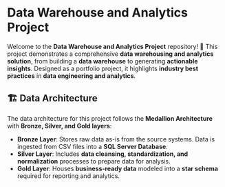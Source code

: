 # Data Warehouse and Analytics Project

Welcome to the **Data Warehouse and Analytics Project** repository! 🚀 This project demonstrates a comprehensive **data warehousing and analytics solution**, from building a **data warehouse** to generating **actionable insights**. Designed as a portfolio project, it highlights **industry best practices** in **data engineering and analytics**.

## 🏗️ Data Architecture
The data architecture for this project follows the **Medallion Architecture** with **Bronze, Silver, and Gold layers**:

- **Bronze Layer**: Stores raw data as-is from the source systems. Data is ingested from CSV files into a **SQL Server Database**.
- **Silver Layer**: Includes **data cleansing, standardization, and normalization** processes to prepare data for analysis.
- **Gold Layer**: Houses **business-ready data** modeled into a **star schema** required for reporting and analytics.
